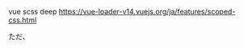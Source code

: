 vue scss deep	https://vue-loader-v14.vuejs.org/ja/features/scoped-css.html


ただ、 <style lang="scss" scoped> した時にうまくあたらなかったのでメモ。

そんな時は /deep/ コンビネータを使う
SASS のようなプリプロセッサは >>> をうまく解析できないため、エイリアスになっている /deep/ を代わりに使います。

https://qiita.com/tscp/items/50b91ec583ae80aebac0

Vuejsでコンポネント内のCSSを親コンポネントから変更したい場合はdeep selectorを使おう


https://qiita.com/kotamat/items/0899ca5936601390e123


https://qiita.com/tscp/items/50b91ec583ae80aebac0